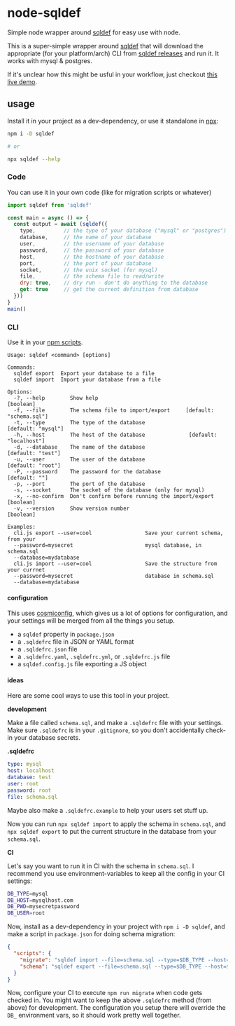 # node-sqldef

Simple node wrapper around [sqldef](https://github.com/k0kubun/sqldef) for easy use with node.

This is a super-simple wrapper around [sqldef](https://github.com/k0kubun/sqldef) that will download the appropriate (for your platform/arch) CLI from [sqldef releases](https://github.com/k0kubun/sqldef/releases) and run it. It works with mysql & postgres.

If it's unclear how this might be usful in your workflow, just checkout [this live demo](https://sqldef.github.io/sqldef-wasm/).

## usage

Install it in your project as a dev-dependency, or use it standalone in [npx](https://www.npmjs.com/package/npx):

```bash
npm i -D sqldef

# or

npx sqldef --help
```

### Code

You can use it in your own code (like for migration scripts or whatever)

```js
import sqldef from 'sqldef'

const main = async () => {
  const output = await (sqldef({
    type,         // the type of your database ("mysql" or "postgres")
    database,     // the name of your database
    user,         // the username of your database
    password,     // the password of your database
    host,         // the hostname of your database
    port,         // the port of your database
    socket,       // the unix socket (for mysql)
    file,         // the schema file to read/write
    dry: true,    // dry run - don't do anything to the database
    get: true     // get the current definition from database
  }))
}
main()

```

### CLI

Use it in your [npm scripts](https://docs.npmjs.com/cli/run-script).

```
Usage: sqldef <command> [options]

Commands:
  sqldef export  Export your database to a file
  sqldef import  Import your database from a file

Options:
  -?, --help        Show help                                          [boolean]
  -f, --file        The schema file to import/export     [default: "schema.sql"]
  -t, --type        The type of the database                  [default: "mysql"]
  -h, --host        The host of the database              [default: "localhost"]
  -d, --database    The name of the database                   [default: "test"]
  -u, --user        The user of the database                   [default: "root"]
  -P, --password    The password for the database                  [default: ""]
  -p, --port        The port of the database
  -s, --socket      The socket of the database (only for mysql)
  -x, --no-confirm  Don't confirm before running the import/export     [boolean]
  -v, --version     Show version number                                [boolean]

Examples:
  cli.js export --user=cool                 Save your current schema, from your
  --password=mysecret                       mysql database, in schema.sql
  --database=mydatabase
  cli.js import --user=cool                 Save the structure from your currnet
  --password=mysecret                       database in schema.sql
  --database=mydatabase
```

#### configuration

This uses [cosmiconfig](https://github.com/davidtheclark/cosmiconfig), which gives us a lot of options for configuration, and your settings will be merged from all the things you setup.

- a `sqldef` property in `package.json`
- a `.sqldefrc` file in JSON or YAML format
- a `.sqldefrc.json` file
- a `.sqldefrc.yaml`, `.sqldefrc.yml`, or `.sqldefrc.js` file
- a `sqldef.config.js` file exporting a JS object

#### ideas

Here are some cool ways to use this tool in your project.

**development**

Make a file called `schema.sql`, and make a `.sqldefrc` file with your settings. Make sure `.sqldefrc` is in your `.gitignore`, so you don't accidentally check-in your database secrets.

**.sqldefrc**
```yaml
type: mysql
host: localhost
database: test
user: root
password: root
file: schema.sql
```

Maybe also make a `.sqldefrc.example` to help your users set stuff up.

Now you can run `npx sqldef import` to apply the schema in `schema.sql`, and `npx sqldef export` to put the current structure in the database from your `schema.sql`.

**CI**

Let's say you want to run it in CI with the schema in `schema.sql`. I recommend you use environment-variables to keep all the config in your CI settings:

```sh
DB_TYPE=mysql
DB_HOST=mysqlhost.com
DB_PWD=mysecretpassword
DB_USER=root
```

Now, install as a dev-dependency in your project with `npm i -D sqldef`, and make a script in `package.json` for doing schema migration:

```json
{
  "scripts": {
    "migrate": "sqldef import --file=schema.sql --type=$DB_TYPE --host=$DB_HOST --password=$DB_PWD --user=$DB_USER --no-confirm",
    "schema": "sqldef export --file=schema.sql --type=$DB_TYPE --host=$DB_HOST --password=$DB_PWD --user=$DB_USER"
  }
}
```

Now, configure your CI to execute `npm run migrate` when code gets checked in. You might want to keep the above `.sqldefrc` method (from above) for development. The configuration you setup there will override the `DB_` environment vars, so it should work pretty well together.
